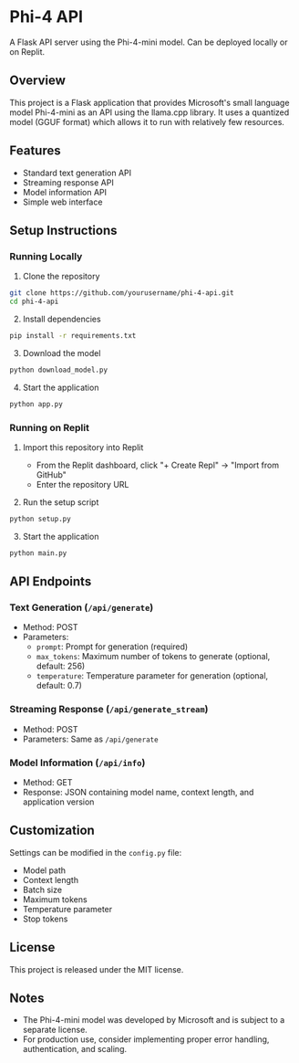 # Phi-4 API

A Flask API server using the Phi-4-mini model. Can be deployed locally or on Replit.

## Overview

This project is a Flask application that provides Microsoft's small language model Phi-4-mini as an API using the llama.cpp library. It uses a quantized model (GGUF format) which allows it to run with relatively few resources.

## Features

- Standard text generation API
- Streaming response API
- Model information API
- Simple web interface

## Setup Instructions

### Running Locally

1. Clone the repository
```bash
git clone https://github.com/yourusername/phi-4-api.git
cd phi-4-api
```

2. Install dependencies
```bash
pip install -r requirements.txt
```

3. Download the model
```bash
python download_model.py
```

4. Start the application
```bash
python app.py
```

### Running on Replit

1. Import this repository into Replit
   - From the Replit dashboard, click "+ Create Repl" → "Import from GitHub"
   - Enter the repository URL

2. Run the setup script
```bash
python setup.py
```

3. Start the application
```bash
python main.py
```

## API Endpoints

### Text Generation (`/api/generate`)
- Method: POST
- Parameters:
  - `prompt`: Prompt for generation (required)
  - `max_tokens`: Maximum number of tokens to generate (optional, default: 256)
  - `temperature`: Temperature parameter for generation (optional, default: 0.7)

### Streaming Response (`/api/generate_stream`)
- Method: POST
- Parameters: Same as `/api/generate`

### Model Information (`/api/info`)
- Method: GET
- Response: JSON containing model name, context length, and application version

## Customization

Settings can be modified in the `config.py` file:
- Model path
- Context length
- Batch size
- Maximum tokens
- Temperature parameter
- Stop tokens

## License

This project is released under the MIT license.

## Notes

- The Phi-4-mini model was developed by Microsoft and is subject to a separate license.
- For production use, consider implementing proper error handling, authentication, and scaling.